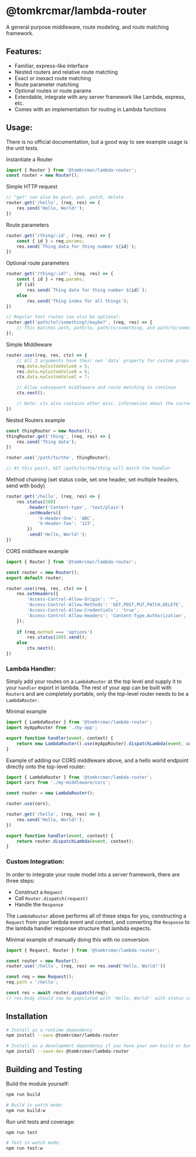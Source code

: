 # @tomkrcmar/lambda-router

A general purpose middleware, route modeling, and route matching framework.

## Features:
- Familiar, express-like interface
- Nested routers and relative route matching
- Exact or inexact route matching
- Route parameter matching
- Optional routes or route params
- Extendable, integrate with any server framework like Lambda, express, etc.
- Comes with an implementation for routing in Lambda functions

## Usage:

There is no official documentation, but a good way to see example usage is the unit tests.

Instantiate a Router
```ts
import { Router } from '@tomkrcmar/lambda-router';
const router = new Router();
```

Simple HTTP request
```ts
// "get" can also be post, put, patch, delete
router.get('/hello', (req, res) => {
	res.send('Hello, World!');
})
```

Route parameters
```ts
router.get('/thing/:id', (req, res) => {
	const { id } = req.params;
	res.send(`Thing data for thing number ${id}`);
})
```

Optional route parameters
```ts
router.get('/thing/:id?', (req, res) => {
	const { id } = req.params;
	if (id)
		res.send(`Thing data for thing number ${id}`);
	else
		res.send('Thing index for all things');
})

// Regular text routes can also be optional:
router.get('path/to?/something?/maybe?', (req, res) => {
	// This matches path, path/to, path/to/something, and path/to/something/maybe
});
```

Simple Middleware
```ts
router.use((req, res, ctx) => {
	// All 3 arguments have their own `data` property for custom props passed down to subsequent middleware
	req.data.myCustomValueA = 5;
	res.data.myCustomValueB = 6;
	ctx.data.myCustomValueC = 7;

	// Allow subsequent middleware and route matching to continue
	ctx.next();

	// Note: ctx also contains other misc. information about the current router stack and dispatching state.
})
```

Nested Routers example
```ts
const thingRouter = new Router();
thingRouter.get('thing', (req, res) => {
	res.send('Thing data');
})

router.use('/path/to/the', thingRouter);

// At this point, GET /path/to/the/thing will match the handler
```

Method chaining (set status code, set one header, set multiple headers, send with body)
```ts
router.get('/hello', (req, res) => {
	res.status(200)
		.header('Content-type', 'text/plain')
		.setHeaders({
			'X-Header-One': 'ABC',
			'X-Header-Two': '123',
		})
		.send('Hello, World!');
})
```

CORS middlware example
```ts
import { Router } from '@tomkrcmar/lambda-router';

const router = new Router();
export default router;

router.use((req, res, ctx) => {
	res.setHeaders({
		'Access-Control-Allow-Origin': '*',
		'Access-Control-Allow-Methods': 'GET,POST,PUT,PATCH,DELETE',
		'Access-Control-Allow-Credentials': 'true',
		'Access-Control-Allow-Headers': 'Content-Type,Authorization',
	});
	
	if (req.method === 'options')
		res.status(200).send();
	else
		ctx.next();
})
```

### **Lambda Handler**:

Simply add your routes on a `LambdaRouter` at the top level and supply it to your `handler` export in lambda. The rest of your app can be built with `Router`s and are completely portable, only the top-level router needs to be a `LambdaRouter`.

Minimal example
```ts
import { LambdaRouter } from '@tomkrcmar/lambda-router';
import myAppRouter from './my-app';

export function handler(event, context) {
	return new LambdaRouter().use(myAppRouter).dispatchLambda(event, context);
}
```

Example of adding our CORS middleware above, and a hello world endpoint directly onto the top-level router:

```ts
import { LambdaRouter } from '@tomkrcmar/lambda-router';
import cors from './my-middleware/cors';

const router = new LambdaRouter();

router.use(cors);

router.get('/hello', (req, res) => {
	res.send('Hello, World!');
})

export function handler(event, context) {
	return router.dispatchLambda(event, context);
}
```

### **Custom Integration**:
In order to integrate your route model into a server framework, there are three steps:
- Construct a `Request`
- Call `Router.dispatch(request)`
- Handle the `Response`

The `LambdaRouter` above performs all of these steps for you, constructing a `Request` from your lambda event and context, and converting the `Response` to the lambda handler response structure that lambda expects.

Minimal example of manually doing this with no conversion:
```ts
import { Request, Router } from '@tomkrcmar/lambda-router';

const router = new Router();
router.use('/hello', (req, res) => res.send('Hello, World!'))

const req = new Request();
req.path = '/hello';

const res = await router.dispatch(req);
// res.body should now be populated with 'Hello, World!' with status code 200 and other misc. fields present
```

## Installation

```sh
# Install as a runtime dependency
npm install --save @tomkrcmar/lambda-router

# Install as a development dependency if you have your own build or bundling process
npm install --save-dev @tomkrcmar/lambda-router
```

## Building and Testing

Build the module yourself:
```sh
npm run build

# Build in watch mode:
npm run build:w
```

Run unit tests and coverage:
```sh
npm run test

# Test in watch mode:
npm run test:w
```
